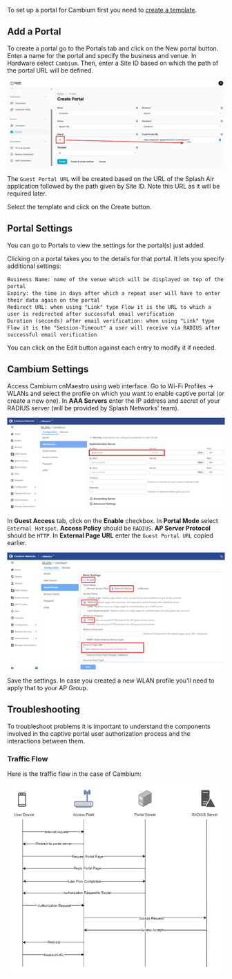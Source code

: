 To set up a portal for Cambium first you need to [create a template](../defining-templates.md).

## Add a Portal

To create a portal go to the Portals tab and click on the New portal button. Enter a name for the portal and specify the business and venue. In Hardware select `Cambium`. Then, enter a Site ID based on which the path of the portal URL will be defined.

![Cambium Portal](../assets/images/cambium/portal.png)

The `Guest Portal URL` will be created based on the URL of the Splash Air application followed by the path given by Site ID. Note this URL as it will be required later.

Select the template and click on the Create button.

## Portal Settings

You can go to Portals to view the settings for the portal(s) just added.

Clicking on a portal takes you to the details for that portal. It lets you specify additional settings:

```
Business Name: name of the venue which will be displayed on top of the portal
Expiry: the time in days after which a repeat user will have to enter their data again on the portal
Redirect URL: when using "Link" type Flow it is the URL to which a user is redirected after successful email verification
Duration (seconds) after email verification: when using "Link" type Flow it is the "Session-Timeout" a user will receive via RADIUS after successful email verification 
```

You can click on the Edit button against each entry to modify it if needed.

## Cambium Settings

Access Cambium cnMaestro using web interface. Go to Wi-Fi Profiles -> WLANs and select the profile on which you want to enable captive portal (or create a new one). In **AAA Servers** enter the IP address and secret of your RADIUS server (will be provided by Splash Networks' team).

![AAA](../assets/images/cambium/aaa.png)

In **Guest Access** tab, click on the **Enable** checkbox. In **Portal Mode** select `Enternal Hotspot`. **Access Policy** should be `RADIUS`. **AP Server Protocol** should be `HTTP`. In **External Page URL** enter the `Guest Portal URL` copied earlier.

![AAA](../assets/images/cambium/guest-access.png)

Save the settings. In case you created a new WLAN profile you'll need to apply that to your AP Group.

## Troubleshooting

To troubleshoot problems it is important to understand the components involved in the captive portal user authorization process and the interactions between them.

### Traffic Flow

Here is the traffic flow in the case of Cambium:

![Traffic Flow](../assets/images/cambium/cambium-traffic-flow.png)
